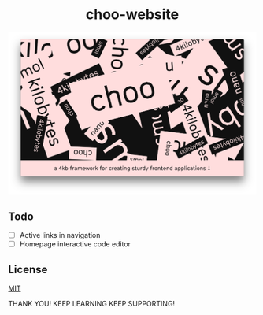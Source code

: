 <h1 align="center">choo-website</h1>

![screenshot](./screenshot.png)

## Todo

- [ ] Active links in navigation
- [ ] Homepage interactive code editor

## License
[MIT](https://tldrlegal.com/license/mit-license)

THANK YOU!
KEEP LEARNING KEEP SUPPORTING!
